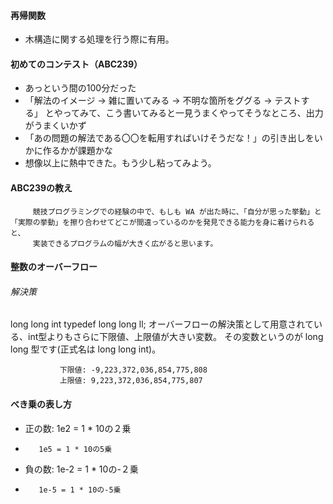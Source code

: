 #### 再帰関数
   - 木構造に関する処理を行う際に有用。

#### 初めてのコンテスト（ABC239）
   - あっという間の100分だった
   - 「解法のイメージ → 雑に置いてみる → 不明な箇所をググる → テストする」 とやってみて、こう書いてみると一見うまくやってそうなところ、出力がうまくいかず
   - 「あの問題の解法である〇〇を転用すればいけそうだな！」の引き出しをいかに作るかが課題かな
   - 想像以上に熱中できた。もう少し粘ってみよう。

#### ABC239の教え
         競技プログラミングでの経験の中で、もしも WA が出た時に、「自分が思った挙動」と「実際の挙動」を擦り合わせてどこが間違っているのかを発見できる能力を身に着けられると、
         実装できるプログラムの幅が大きく広がると思います。

#### 整数のオーバーフロー
  ###### 解決策
   long long int
   typedef long long ll;
               オーバーフローの解決策として用意されている、int型よりもさらに下限値、上限値が大きい変数。
               その変数というのが long long 型です(正式名は long long int)。

               下限値: -9,223,372,036,854,775,808
               上限値: 9,223,372,036,854,775,807

#### べき乗の表し方
   - 正の数: 1e2 = 1 * 10の２乗
   -        1e5 = 1 * 10の5乗
   - 負の数: 1e-2 = 1 * 10の-２乗
   -        1e-5 = 1 * 10の-5乗
   

